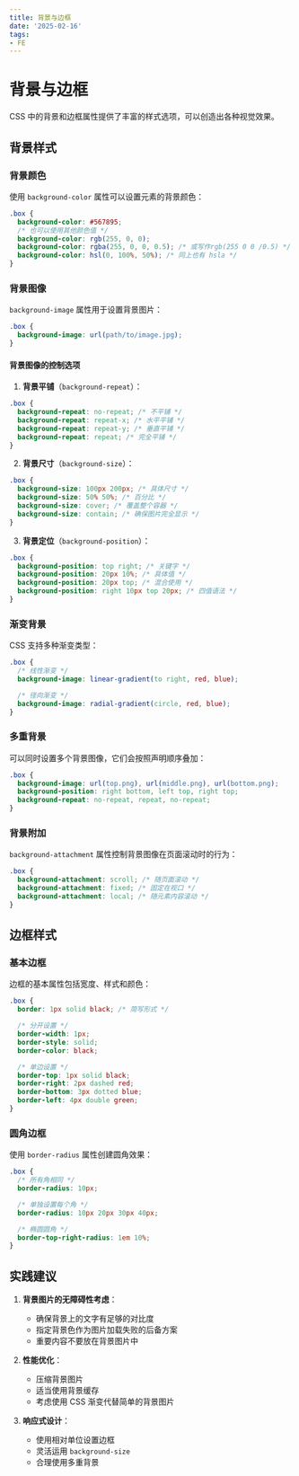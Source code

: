```yaml
---
title: 背景与边框
date: '2025-02-16'
tags:
- FE
---
```


# 背景与边框

CSS 中的背景和边框属性提供了丰富的样式选项，可以创造出各种视觉效果。

## 背景样式

### 背景颜色

使用 `background-color` 属性可以设置元素的背景颜色：

```css
.box {
  background-color: #567895;
  /* 也可以使用其他颜色值 */
  background-color: rgb(255, 0, 0);
  background-color: rgba(255, 0, 0, 0.5); /* 或写作rgb(255 0 0 /0.5) */
  background-color: hsl(0, 100%, 50%); /* 同上也有 hsla */
}
```

### 背景图像

`background-image` 属性用于设置背景图片：

```css
.box {
  background-image: url(path/to/image.jpg);
}
```

#### 背景图像的控制选项

1. **背景平铺**（`background-repeat`）：

```css
.box {
  background-repeat: no-repeat; /* 不平铺 */
  background-repeat: repeat-x; /* 水平平铺 */
  background-repeat: repeat-y; /* 垂直平铺 */
  background-repeat: repeat; /* 完全平铺 */
}
```

2. **背景尺寸**（`background-size`）：

```css
.box {
  background-size: 100px 200px; /* 具体尺寸 */
  background-size: 50% 50%; /* 百分比 */
  background-size: cover; /* 覆盖整个容器 */
  background-size: contain; /* 确保图片完全显示 */
}
```

3. **背景定位**（`background-position`）：

```css
.box {
  background-position: top right; /* 关键字 */
  background-position: 20px 10%; /* 具体值 */
  background-position: 20px top; /* 混合使用 */
  background-position: right 10px top 20px; /* 四值语法 */
}
```

### 渐变背景

CSS 支持多种渐变类型：

```css
.box {
  /* 线性渐变 */
  background-image: linear-gradient(to right, red, blue);

  /* 径向渐变 */
  background-image: radial-gradient(circle, red, blue);
}
```

### 多重背景

可以同时设置多个背景图像，它们会按照声明顺序叠加：

```css
.box {
  background-image: url(top.png), url(middle.png), url(bottom.png);
  background-position: right bottom, left top, right top;
  background-repeat: no-repeat, repeat, no-repeat;
}
```

### 背景附加

`background-attachment` 属性控制背景图像在页面滚动时的行为：

```css
.box {
  background-attachment: scroll; /* 随页面滚动 */
  background-attachment: fixed; /* 固定在视口 */
  background-attachment: local; /* 随元素内容滚动 */
}
```

## 边框样式

### 基本边框

边框的基本属性包括宽度、样式和颜色：

```css
.box {
  border: 1px solid black; /* 简写形式 */

  /* 分开设置 */
  border-width: 1px;
  border-style: solid;
  border-color: black;

  /* 单边设置 */
  border-top: 1px solid black;
  border-right: 2px dashed red;
  border-bottom: 3px dotted blue;
  border-left: 4px double green;
}
```

### 圆角边框

使用 `border-radius` 属性创建圆角效果：

```css
.box {
  /* 所有角相同 */
  border-radius: 10px;

  /* 单独设置每个角 */
  border-radius: 10px 20px 30px 40px;

  /* 椭圆圆角 */
  border-top-right-radius: 1em 10%;
}
```

## 实践建议

1. **背景图片的无障碍性考虑**：

   - 确保背景上的文字有足够的对比度
   - 指定背景色作为图片加载失败的后备方案
   - 重要内容不要放在背景图片中

2. **性能优化**：

   - 压缩背景图片
   - 适当使用背景缓存
   - 考虑使用 CSS 渐变代替简单的背景图片

3. **响应式设计**：
   - 使用相对单位设置边框
   - 灵活运用 `background-size`
   - 合理使用多重背景
